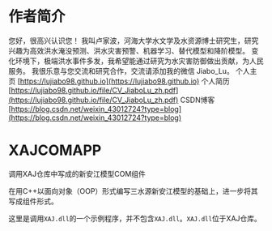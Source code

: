 # 作者简介
您好，很高兴认识您！ 我叫卢家波，河海大学水文学及水资源博士研究生，研究兴趣为高效洪水淹没预测、洪水灾害预警、机器学习、替代模型和降阶模型。 变化环境下，极端洪水事件多发，我希望能通过研究为水灾害防御做出贡献，为人民服务。 我很乐意与您交流和研究合作，交流请添加我的微信 Jiabo_Lu。 个人主页 [https://lujiabo98.github.io](https://lujiabo98.github.io) 个人简历 [https://lujiabo98.github.io/file/CV_JiaboLu_zh.pdf](https://lujiabo98.github.io/file/CV_JiaboLu_zh.pdf) CSDN博客 [https://blog.csdn.net/weixin_43012724?type=blog](https://blog.csdn.net/weixin_43012724?type=blog)

# XAJCOMAPP
调用XAJ仓库中写成的新安江模型COM组件

在用C++以面向对象（OOP）形式编写三水源新安江模型的基础上，进一步将其写成组件形式。

这里是调用`XAJ.dll`的一个示例程序，并不包含`XAJ.dll`。`XAJ.dll`位于XAJ仓库。
